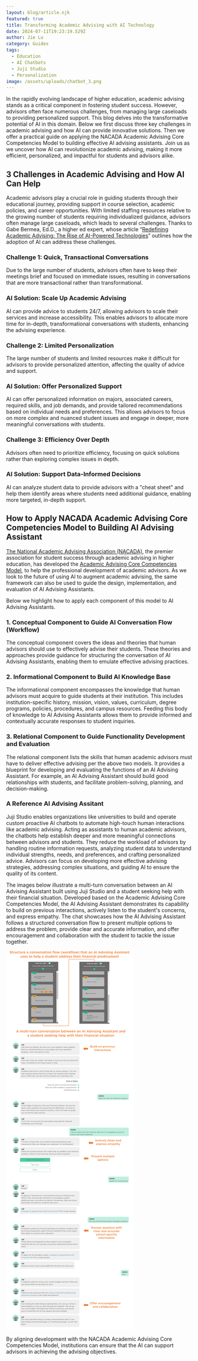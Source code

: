 ```yaml
---
layout: blog/article.njk
featured: true
title: Transforming Academic Advising with AI Technology
date: 2024-07-11T19:23:19.529Z
author: Jie Lu
category: Guides
tags:
  - Education
  - AI Chatbots
  - Juji Studio
  - Personalization
image: /assets/uploads/chatbot_3.png
---
```

In the rapidly evolving landscape of higher education, academic advising stands as a critical component in fostering student success. However, advisors often face numerous challenges, from managing large caseloads to providing personalized support. This blog delves into the transformative potential of AI in this domain. Below we first discuss three key challenges in academic advising and how AI can provide innovative solutions. Then we offer a practical guide on applying the NACADA Academic Advising Core Competencies Model to building effective AI advising assistants. Join us as we uncover how AI can revolutionize academic advising, making it more efficient, personalized, and impactful for students and advisors alike.

## 3 Challenges in Academic Advising and How AI Can Help

Academic advisors play a crucial role in guiding students through their educational journey, providing support in course selection, academic policies, and career opportunities. With limited staffing resources relative to the growing number of students requiring individualized guidance, advisors often manage large caseloads, which leads to several challenges. Thanks to Gabe Bermea, Ed.D., a higher ed expert, whose article “[Redefining Academic Advising: The Rise of AI-Powered Technologies](https://www.linkedin.com/pulse/redefining-academic-advising-rise-ai-powered-part-i-bermea-ed-d-)” outlines how the adoption of AI can address these challenges. 

### C﻿hallenge 1: Quick, Transactional Conversations

Due to the large number of students, advisors often have to keep their meetings brief and focused on immediate issues, resulting in conversations that are more transactional rather than transformational.

### A﻿I Solution: Scale Up Academic Advising

AI can provide advice to students 24/7, allowing advisors to scale their services and increase accessibility. This enables advisors to allocate more time for in-depth, transformational conversations with students, enhancing the advising experience.

### C﻿hallenge 2: Limited Personalization

The large number of students and limited resources make it difficult for advisors to provide personalized attention, affecting the quality of advice and support.

### A﻿I Solution: Offer Personalized Support

AI can offer personalized information on majors, associated careers, required skills, and job demands, and provide tailored recommendations based on individual needs and preferences. This allows advisors to focus on more complex and nuanced student issues and engage in deeper, more meaningful conversations with students.

### C﻿hallenge 3: Efficiency Over Depth

Advisors often need to prioritize efficiency, focusing on quick solutions rather than exploring complex issues in depth.

### A﻿I Solution: Support Data-Informed Decisions

AI can analyze student data to provide advisors with a "cheat sheet" and help them identify areas where students need additional guidance, enabling more targeted, in-depth support.

## How to Apply NACADA Academic Advising Core Competencies Model to Building AI Advising Assistant

[The National Academic Advising Association (NACADA)](https://nacada.ksu.edu/), the premier association for student success through academic advising in higher education, has developed the [Academic Advising Core Competencies Model](https://nacada.ksu.edu/Resources/Pillars/CoreCompetencies.aspx), to help the professional development of academic advisors. As we look to the future of using AI to augment academic advising, the same framework can also be used to guide the design, implementation, and evaluation of AI Advising Assistants. 

Below we highlight how to apply each component of this model to AI Advising Assistants.

### 1. Conceptual Component to Guide AI Conversation Flow (Workflow)

The conceptual component covers the ideas and theories that human advisors should use to effectively advise their students. These theories and approaches provide guidance for structuring the conversation of AI Advising Assistants, enabling them to emulate effective advising practices.

### 2. Informational Component to Build AI Knowledge Base

The informational component encompasses the knowledge that human advisors must acquire to guide students at their institution. This includes institution-specific history, mission, vision, values, curriculum, degree programs, policies, procedures, and campus resources. Feeding this body of knowledge to AI Advising Assistants allows them to provide informed and contextually accurate responses to student inquiries.

### 3. Relational Component to Guide Functionality Development and Evaluation

The relational component lists the skills that human academic advisors must have to deliver effective advising per the above two models. It provides a blueprint for developing and evaluating the functions of an AI Advising Assistant. For example, an AI Advising Assistant should build good relationships with students, and facilitate problem-solving, planning, and decision-making.

### A Reference AI Advising Assitant

Juji Studio enables organizations like universities to build and operate custom proactive AI chatbots to automate high-touch human interactions like academic advising. Acting as assistants to human academic advisors, the chatbots help establish deeper and more meaningful connections between advisors and students. They reduce the workload of advisors by handling routine information requests, analyzing student data to understand individual strengths, needs, and preferences, and crafting personalized advice. Advisors can focus on developing more effective advising strategies, addressing complex situations, and guiding AI to ensure the quality of its content.

The images below illustrate a multi-turn conversation between an AI Advising Assistant built using Juji Studio and a student seeking help with their financial situation. Developed based on the Academic Advising Core Competencies Model, the AI Advising Assistant demonstrates its capability to build on previous interactions, actively listen to the student's concerns, and express empathy. The chat showcases how the AI Advising Assistant follows a structured conversation flow to present multiple options to address the problem, provide clear and accurate information, and offer encouragement and collaboration with the student to tackle the issue together.

![Reference AI Advising Assistant](/assets/uploads/ai_advising_assistant.png "A Reference AI Advising Assistant")

By aligning development with the NACADA Academic Advising Core Competencies Model, institutions can ensure that the AI can support advisors in achieving the advising objectives.